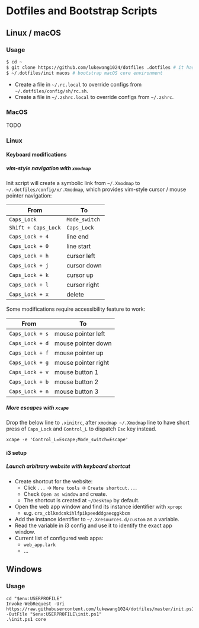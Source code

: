 # Dotfiles and Bootstrap Scripts

## Linux / macOS

### Usage

```bash
$ cd ~
$ git clone https://github.com/lukewang1024/dotfiles .dotfiles # it has to be `.dotfiles`
$ ~/.dotfiles/init macos # bootstrap macOS core environment
```

- Create a file in `~/.rc.local` to override configs from `~/.dotfiles/config/sh/rc.sh`.
- Create a file in `~/.zshrc.local` to override configs from `~/.zshrc`.

### MacOS

TODO

### Linux

#### Keyboard modifications

##### vim-style navigation with `xmodmap`

Init script will create a symbolic link from `~/.Xmodmap` to `~/.dotfiles/config/x/.Xmodmap`, which provides vim-style cursor / mouse pointer navigation:

From | To
--- | ---
`Caps_Lock` | `Mode_switch`
`Shift + Caps_Lock` | `Caps_Lock`
`Caps_Lock + 4` | line end
`Caps_Lock + 0` | line start
`Caps_Lock + h` | cursor left
`Caps_Lock + j` | cursor down
`Caps_Lock + k` | cursor up
`Caps_Lock + l` | cursor right
`Caps_Lock + x` | delete

Some modifications require accessibility feature to work:

From | To
--- | ---
`Caps_Lock + s` | mouse pointer left
`Caps_Lock + d` | mouse pointer down
`Caps_Lock + f` | mouse pointer up
`Caps_Lock + g` | mouse pointer right
`Caps_Lock + v` | mouse button 1
`Caps_Lock + b` | mouse button 2
`Caps_Lock + n` | mouse button 3

##### More escapes with `xcape`

Drop the below line to `.xinitrc`, after `xmodmap ~/.Xmodmap` line to have short press of `Caps_Lock` and `Control_L` to dispatch `Esc` key instead.

```
xcape -e 'Control_L=Escape;Mode_switch=Escape'
```

#### i3 setup

##### Launch arbitrary website with keyboard shortcut

- Create shortcut for the website:
  - Click `...` -> `More tools` -> `Create shortcut...`.
  - Check `Open as window` and create.
  - The shortcut is created at `~/Desktop` by default.
- Open the web app window and find its instance identifier with `xprop`:
  - e.g. `crx_cblkndcnkihlfpikpeedddgaecggkbcm`
- Add the instance identifier to `~/.Xresources.d/custom` as a variable.
- Read the variable in i3 config and use it to identify the exact app window.
- Current list of configured web apps:
  - `web_app.lark`
  - ...

## Windows

### Usage

```
cd "$env:USERPROFILE"
Invoke-WebRequest -Uri https://raw.githubusercontent.com/lukewang1024/dotfiles/master/init.ps1 -OutFile "$env:USERPROFILE\init.ps1"
.\init.ps1 core
```
